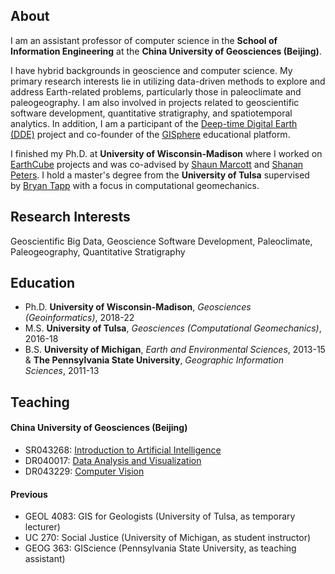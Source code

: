 ## About

I am an assistant professor of computer science in the **School of Information Engineering** at the **China University of Geosciences (Beijing)**.

I have hybrid backgrounds in geoscience and computer science. My primary research interests lie in utilizing data-driven methods to explore and address Earth-related problems, particularly those in paleoclimate and paleogeography. I am also involved in projects related to geoscientific software development, quantitative stratigraphy, and spatiotemporal analytics. In addition, I am a participant of the [Deep-time Digital Earth (DDE)](https://www.ddeworld.org/) project and co-founder of the [GISphere](https://gisphere.info/) educational platform.

I finished my Ph.D. at **University of Wisconsin-Madison** where I worked on [EarthCube](https://www.earthcube.org/) projects and was co-advised by [Shaun Marcott](https://geoscience.wisc.edu/people/marcott-shaun/) and [Shanan Peters](http://strata.geology.wisc.edu/). I hold a master's degree from the **University of Tulsa** supervised by [Bryan Tapp](https://faculty.utulsa.edu/faculty/bryan-tapp/) with a focus in computational geomechanics.

## Research Interests

Geoscientific Big Data, Geoscience Software Development, Paleoclimate, Paleogeography, Quantitative Stratigraphy

## Education

- Ph.D. **University of Wisconsin-Madison**, *Geosciences (Geoinformatics)*, 2018-22
- M.S. **University of Tulsa**, *Geosciences (Computational Geomechanics)*, 2016-18
- B.S. **University of Michigan**, *Earth and Environmental Sciences*, 2013-15 & **The Pennsylvania State University**, *Geographic Information Sciences*, 2011-13

## Teaching

#### China University of Geosciences (Beijing)
- SR043268: [Introduction to Artificial Intelligence](https://yeshan-geo.github.io/pages/intro_ai)
- DR040017: [Data Analysis and Visualization](https://yeshan-geo.github.io/pages/datavis)
- DR043229: [Computer Vision](https://yeshan-geo.github.io/pages/computer_vision)

#### Previous
- GEOL 4083: GIS for Geologists (University of Tulsa, as temporary lecturer)
- UC 270: Social Justice (University of Michigan, as student instructor)
- GEOG 363: GIScience (Pennsylvania State University, as teaching assistant)
